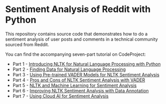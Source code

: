 
# Sentiment Analysis of Reddit with Python

This repository contains source code that demonstrates
how to do a sentiment analysis of user posts and comments
in a technical community sourced from Reddit.

You can find the accompanying seven-part tutorial on
CodeProject:

* Part 1 - [Introducing NLTK for Natural Language Processing with Python](https://www.codeproject.com/Articles/5269358/Introducing-NLTK-for-Natural-Language-Processing-w)
* Part 2 - [Finding Data for Natural Language Processing](https://www.codeproject.com/Articles/5269438/Finding-Data-for-Natural-Language-Processing)
* Part 3 - [Using Pre-trained VADER Models for NLTK Sentiment Analysis](https://www.codeproject.com/Articles/5269445/Using-Pre-trained-VADER-Models-for-NLTK-Sentiment)
* Part 4 - [Pros and Cons of NLTK Sentiment Analysis with VADER](https://www.codeproject.com/Articles/5269447/Pros-and-Cons-of-NLTK-Sentiment-Analysis-with-VADE)
* Part 5 - [NLTK and Machine Learning for Sentiment Analysis](https://www.codeproject.com/Articles/5269448/NLTK-and-Machine-Learning-for-Sentiment-Analysis)
* Part 6 - [Improving NLTK Sentiment Analysis with Data Annotation](https://www.codeproject.com/Articles/5269453/Improving-NLTK-Sentiment-Analysis-with-Data-Annota)
* Part 7 - [Using Cloud AI for Sentiment Analysis](https://www.codeproject.com/Articles/5269455/Using-Cloud-AI-for-Sentiment-Analysis)

